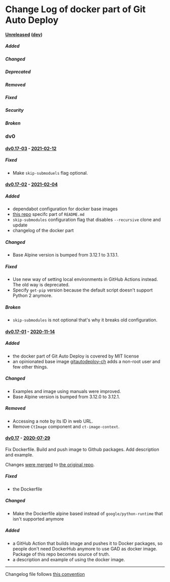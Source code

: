 # Change Log of docker part of Git Auto Deploy

#### [Unreleased][unreleased] ([dev][unreleased-dev])
##### Added
##### Changed
##### Deprecated
##### Removed
##### Fixed
##### Security
##### Broken





### dv0
#### [dv0.17-03] - [2021-02-12][c-dv0.17-03]
##### Fixed
* Make `skip-submoduels` flag optional.

#### [dv0.17-02] - [2021-02-04][c-dv0.17-02]
##### Added
* dependabot configuration for docker base images
* [this repo](https://github.com/evoja/docker-Git-Auto-Deploy) specifc part of `README.md`
* `skip-submodules` configuration flag that disables `--recursive` clone and update
* changelog of the docker part

##### Changed
* Base Alpine version is bumped from 3.12.1 to 3.13.1.

##### Fixed
* Use new way of setting local environments in GitHub Actions instead. The old way is deprecated.
* Specify `get-pip` version because the default script doesn't support Python 2 anymore.

##### Broken
* `skip-submodules` is not optional that's why it breaks old configuration.




#### [dv0.17-01] - [2020-11-14][c-dv0.17-01]
##### Added
* the docker part of Git Auto Deploy is covered by MIT license
* an opinionated base image [gitautodeploy-ch](/docker/image-gitautodeploy-ch)
    adds a non-root user and few other things.

##### Changed
* Examples and image using manuals were improved.
* Base Alpine version is bumped from 3.12.0 to 3.12.1.

##### Removed
* Accessing a note by its ID in web URL.
* Remove `CtImage` component and `ct-image-context`.




#### [dv0.17] - [2020-07-29][c-dv0.17]

Fix Dockerfile. Build and push image to Github packages. Add description and example.

Changes [were merged](https://github.com/olipo186/Git-Auto-Deploy/pull/251) to [the original repo](https://github.com/olipo186/Git-Auto-Deploy).

##### Fixed
* the Dockerfile

##### Changed
* Make the Dockerfile alpine based instead of `google/python-runtime` that isn't supported anymore

##### Added
* a GitHub Action that builds image and pushes it to Docker packages, so people don't need DockerHub anymore to use GAD as docker image. Package of this repo becomes source of truth.
* a description and example of using the docker image.





------------
Changelog file follows [this convention](https://keepachangelog.com/)

[unreleased-dev]: https://github.com/evoja/docker-Git-Auto-Deploy/compare/dv/0.17-03...dev
[unreleased]: https://github.com/evoja/docker-Git-Auto-Deploy/compare/dv/0.17-03...master
[c-dv0.17-03]: https://github.com/evoja/docker-Git-Auto-Deploy/compare/dv/0.17-02...dv/0.17-03
[dv0.17-03]: https://github.com/evoja/docker-Git-Auto-Deploy/tree/dv/0.17-03
[c-dv0.17-02]: https://github.com/evoja/docker-Git-Auto-Deploy/compare/dv/0.17-01...dv/0.17-02
[dv0.17-02]: https://github.com/evoja/docker-Git-Auto-Deploy/tree/dv/0.17-02
[c-dv0.17-01]: https://github.com/evoja/docker-Git-Auto-Deploy/compare/dv0.17...dv/0.17-01
[dv0.17-01]: https://github.com/evoja/docker-Git-Auto-Deploy/tree/dv/0.17-01
[c-dv0.17]: https://github.com/olipo186/Git-Auto-Deploy/compare/v0.17...evoja:dv0.17
[dv0.17]: https://github.com/evoja/docker-Git-Auto-Deploy/tree/dv0.17

